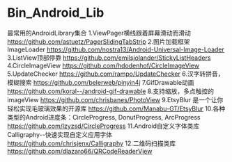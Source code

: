 # Bin_Android_Lib
最常用的AndroidLibrary集合
1.ViewPager横线跟着屏幕滑动而滑动
https://github.com/astuetz/PagerSlidingTabStrip
2.图片加载框架ImageLoader
https://github.com/nostra13/Android-Universal-Image-Loader
3.ListView顶部停靠
https://github.com/emilsjolander/StickyListHeaders
4.CircleImageView
https://github.com/hdodenhof/CircleImageView
5.UpdateChecker
https://github.com/rampo/UpdateChecker
6.汉字转拼音，模糊搜索
https://github.com/belerweb/pinyin4j
7.GifDrawable动画
https://github.com/koral--/android-gif-drawable
8.支持缩放，多点触控的imageView
https://github.com/chrisbanes/PhotoView
9.EtsyBlur 是一个让你轻松实现毛玻璃效果的开源库
https://github.com/Manabu-GT/EtsyBlur
10.各种类型的Android进度条：CircleProgress, DonutProgress, ArcProgress
https://github.com/lzyzsd/CircleProgress
11.Android自定义字体类库Calligraphy--快速实现自定义应用字体
https://github.com/chrisjenx/Calligraphy
12.二维码扫描类库
https://github.com/dlazaro66/QRCodeReaderView
